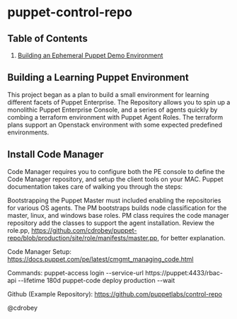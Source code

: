 # puppet-control-repo

## Table of Contents

1. [Building an Ephemeral Puppet Demo Environment](#building-a-learning-environent)

## Building a Learning Puppet Environment
This project began as a plan to build a small environment for learning different facets of Puppet Enterprise.  The Repository allows you to spin up a monolithic Puppet Enterprise Console, and a series of agents quickly by combing a terraform environment with Puppet Agent Roles.  The terraform plans support an Openstack environment with some expected predefined environments.

## Install Code Manager
Code Manager requires you to configure both the PE console to define the Code Manager repository, and setup the client tools on your MAC.  Puppet documentation takes care of walking you through the steps:

Bootstrapping the Puppet Master must included enabling the repositories for various OS agents.  The PM bootstraps builds node classification for the master, linux, and windows base roles.  PM class requires the code manager repository add the classes to support the agent installation.  Review the role.pp, https://github.com/cdrobey/puppet-repo/blob/production/site/role/manifests/master.pp, for better explanation.

Code Manager Setup:  https://docs.puppet.com/pe/latest/cmgmt_managing_code.html

Commands:
puppet-access login --service-url https://puppet:4433/rbac-api --lifetime 180d
puppet-code deploy production --wait


Github (Example Repository): https://github.com/puppetlabs/control-repo

@cdrobey
